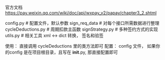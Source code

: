 官方文档
https://pay.weixin.qq.com/wiki/doc/api/wxpay_v2/papay/chapter3_2.shtml

config.py # 配置文件，默认参数
sign_req_data # 对每个接口所需数据进行整理
cycleDeductions.py # 周期扣款主函数
signStrategy.py # 多种签约方式的实现
utils.py # 相关工具 xml <-> dict 转换， 签名和验签

使用：
    直接调用 cycleDeductions 里的类方法即可
    配置：
        config 文件， 如果你的config 是在项目根目录，且写在 __init__.py, 那直接配置即可


